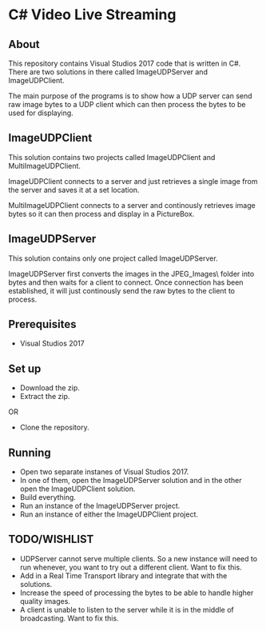 # C# Video Live Streaming

## About
This repository contains Visual Studios 2017 code that is written in C#. There are two solutions in there called ImageUDPServer and ImageUDPClient. 

The main purpose of the programs is to show how a UDP server can send raw image bytes to a UDP client which can then process the bytes to be used for displaying.

## ImageUDPClient
This solution contains two projects called ImageUDPClient and MultiImageUDPClient. 

ImageUDPClient connects to a server and just retrieves a single image from the server and saves it at a set location.

MultiImageUDPClient connects to a server and continously retrieves image bytes so it can then process and display in a PictureBox.

## ImageUDPServer
This solution contains only one project called ImageUDPServer.

ImageUDPServer first converts the images in the JPEG_Images\ folder into bytes and then waits for a client to connect. Once connection has been established, it will just continously send the raw bytes to the client to process.

## Prerequisites
* Visual Studios 2017

## Set up
* Download the zip.
* Extract the zip.

OR

* Clone the repository.

## Running
* Open two separate instanes of Visual Studios 2017.
* In one of them, open the ImageUDPServer solution and in the other open the ImageUDPClient solution.
* Build everything.
* Run an instance of the ImageUDPServer project.
* Run an instance of either the ImageUDPClient project.

## TODO/WISHLIST
* UDPServer cannot serve multiple clients. So a new instance will need to run whenever, you want to try out a different client. Want to fix this.
* Add in a Real Time Transport library and integrate that with the solutions.
* Increase the speed of processing the bytes to be able to handle higher quality images.
* A client is unable to listen to the server while it is in the middle of broadcasting. Want to fix this.
